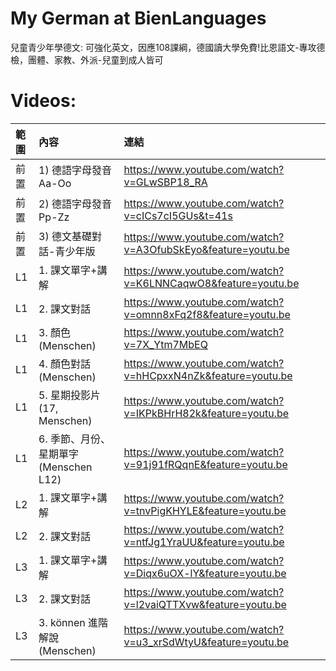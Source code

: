 # My German at BienLanguages
兒童青少年學德文: 可強化英文，因應108課綱，德國讀大學免費!比恩語文-專攻德檢，團體、家教、外派-兒童到成人皆可

# Videos:

| 範圍 | 內容 | 連結 |
|:--------|:-----|:-----|
| 前置 | 1)	德語字母發音Aa-Oo | https://www.youtube.com/watch?v=GLwSBP18_RA |
| 前置 | 2)	德語字母發音 Pp-Zz | https://www.youtube.com/watch?v=cICs7cI5GUs&t=41s |
| 前置 | 3)	德文基礎對話-青少年版 | https://www.youtube.com/watch?v=A3OfubSkEyo&feature=youtu.be |
| L1 | 1.	課文單字+講解 | https://www.youtube.com/watch?v=K6LNNCaqwO8&feature=youtu.be |
| L1 | 2.	課文對話 | https://www.youtube.com/watch?v=omnn8xFq2f8&feature=youtu.be |
| L1 | 3.	顏色(Menschen) | https://www.youtube.com/watch?v=7X_Ytm7MbEQ |
| L1 | 4.	顏色對話(Menschen) | https://www.youtube.com/watch?v=hHCpxxN4nZk&feature=youtu.be |
| L1 | 5.	星期投影片(17, Menschen) | https://www.youtube.com/watch?v=IKPkBHrH82k&feature=youtu.be |
| L1 | 6.	季節、月份、星期單字(Menschen L12) | https://www.youtube.com/watch?v=91j91fRQqnE&feature=youtu.be |
| L2 | 1.	課文單字+講解 | https://www.youtube.com/watch?v=tnvPigKHYLE&feature=youtu.be |
| L2 | 2.	課文對話 | https://www.youtube.com/watch?v=ntfJg1YraUU&feature=youtu.be |
| L3 | 1.	課文單字+講解 | https://www.youtube.com/watch?v=Diqx6uOX-lY&feature=youtu.be |
| L3 | 2.	課文對話 | https://www.youtube.com/watch?v=l2vaiQTTXvw&feature=youtu.be |
| L3 | 3.	können 進階解說(Menschen) | https://www.youtube.com/watch?v=u3_xrSdWtyU&feature=youtu.be |
